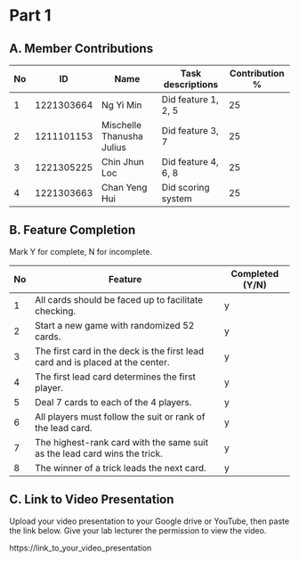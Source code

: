 # Part 1

## A. Member Contributions

No | ID         | Name                      | Task descriptions                                                  | Contribution %
-- | ---------- | ------------------------- | -------------------------------------------------------------------| --------------
1  | 1221303664 | Ng Yi Min                 | Did feature 1, 2, 5                                                |25
2  | 1211101153 | Mischelle Thanusha Julius | Did feature 3, 7                                                   |25
3  | 1221305225 | Chin Jhun Loc             | Did feature 4, 6, 8                                                |25
4  | 1221303663 | Chan Yeng Hui             |  Did scoring system                                                |25


## B. Feature Completion

Mark Y for complete, N for incomplete.

No | Feature                                                                         | Completed (Y/N)
-- | ------------------------------------------------------------------------------- | ---------------
1  | All cards should be faced up to facilitate checking.                            |  y
2  | Start a new game with randomized 52 cards.                                      |  y
3  | The first card in the deck is the first lead card and is placed at the center.  |  y
4  | The first lead card determines the first player.                                |  y
5  | Deal 7 cards to each of the 4 players.                                          |  y
6  | All players must follow the suit or rank of the lead card.                      |  y
7  | The highest-rank card with the same suit as the lead card wins the trick.       |  y
8  | The winner of a trick leads the next card.                                      |  y


## C. Link to Video Presentation

Upload your video presentation to your Google drive or YouTube, then paste the link below. Give your lab lecturer the permission to view the video.

https://link_to_your_video_presentation

